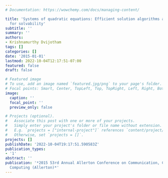 ```yaml
---
# Documentation: https://wowchemy.com/docs/managing-content/

title: 'Systems of quadratic equations: Efficient solution algorithms and conditions
  for solvability'
subtitle: ''
summary: ''
authors:
- Krishnamurthy Dvijotham
tags: []
categories: []
date: '2015-01-01'
lastmod: 2022-10-04T12:17:51-07:00
featured: false
draft: false

# Featured image
# To use, add an image named `featured.jpg/png` to your page's folder.
# Focal points: Smart, Center, TopLeft, Top, TopRight, Left, Right, BottomLeft, Bottom, BottomRight.
image:
  caption: ''
  focal_point: ''
  preview_only: false

# Projects (optional).
#   Associate this post with one or more of your projects.
#   Simply enter your project's folder or file name without extension.
#   E.g. `projects = ["internal-project"]` references `content/project/deep-learning/index.md`.
#   Otherwise, set `projects = []`.
projects: []
publishDate: '2022-10-04T19:17:51.590583Z'
publication_types:
- '1'
abstract: ''
publication: '*2015 53rd Annual Allerton Conference on Communication, Control, and
  Computing (Allerton)*'
---
```

